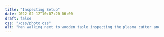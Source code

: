 ```yaml
---
title: "Inspecting Setup"
date: 2022-02-12T10:07:20-06:00
draft: false
css: "/css/photo.css"
alt: "Man walking next to wooden table inspecting the plasma cutter and welding machines with red trailer and large pine tree in the background."
---
```

